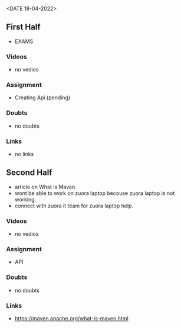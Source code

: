 <DATE 18-04-2022>

## First Half
- EXAMS

### Videos
- no vedios

### Assignment 
- Creating Api (pending)

### Doubts
- no doubts
	
### Links
- no links

## Second Half
- article on What is Maven
- wont be able to work on zuora laptop becouse zuora laptop is not working.
- connect with zuora it team for zuora laptop help.
### Videos
- no vedios

### Assignment 
- API

### Doubts
- no doubts

### Links
- https://maven.apache.org/what-is-maven.html
